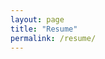 ```yaml
---
layout: page
title: "Resume"
permalink: /resume/
---
```


<object data="/assets/Resume.pdf" width="100%" height="600"></object>
